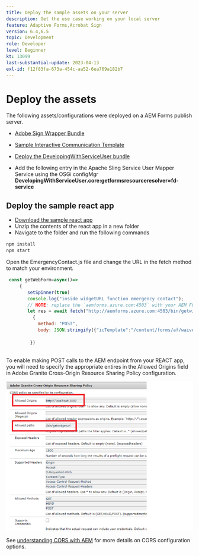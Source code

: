```yaml
---
title: Deploy the sample assets on your server
description: Get the use case working on your local server
feature: Adaptive Forms,Acrobat Sign
version: 6.4,6.5
topic: Development
role: Developer
level: Beginner
kt: 13099
last-substantial-update: 2023-04-13
exl-id: f12f83fa-673a-454c-aa52-6ea769a182b7
---
```

# Deploy the assets

The following assets/configurations were deployed on a AEM Forms publish server.

* [Adobe Sign Wrapper Bundle](assets/AcrobatSign.core-1.0.0-SNAPSHOT.jar)

* [Sample Interactive Communication Template](assets/waiver-interactive-communication.zip)
* [Deploy the DevelopingWithServiceUser bundle](https://experienceleague.adobe.com/docs/experience-manager-learn/assets/developingwithserviceuser.zip)
* Add the following entry in the Apache Sling Service User Mapper Service using the OSGi configMgr 
**DevelopingWithServiceUser.core:getformsresourceresolver=fd-service**

## Deploy the sample react app

* [Download the sample react app](assets/mult-step-form1.zip)
* Unzip the contents of the react app in a new folder
* Navigate to the folder and run the following commands

``` java
npm install
npm start
```

Open the EmergencyContact.js file and change the URL in the fetch method to match your environment.


```javascript
 const getWebForm=async()=>
     {
        setSpinner(true)
        console.log("inside widgetURL function emergency contact");
        // NOTE: replace the `aemforms.azure.com:4503` with your AEM FORM server
        let res = await fetch("http://aemforms.azure.com:4503/bin/getwidgeturl",
          {
            method: "POST",
            body: JSON.stringify({"icTemplate":"/content/forms/af/waiver/waiver/channels/print","waiver":formData})
                     
         })
 
```

To enable making POST calls to the AEM endpoint from your REACT app, you will need to specify the appropriate entires in the Allowed Origins field in Adobe Granite Cross-Origin Resource Sharing Policy configuration.

![cors-setting](assets/cors-settings.png)

See [understanding CORS with AEM](https://experienceleague.adobe.com/docs/experience-manager-learn/foundation/security/understand-cross-origin-resource-sharing.html) for more details on CORS configuration options.
